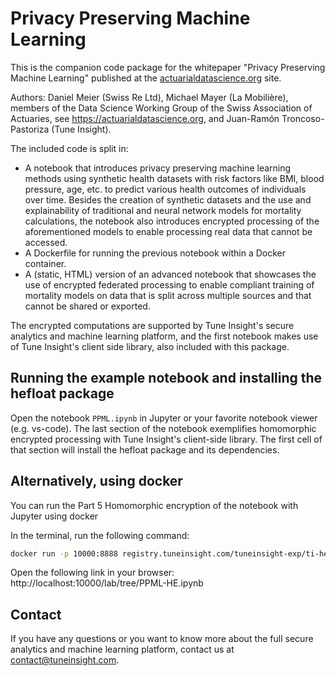 # Privacy Preserving Machine Learning
This is the companion code package for the whitepaper "Privacy Preserving Machine Learning" published at the [actuarialdatascience.org](https://actuarialdatascience.org/ADS-Tutorials/) site.

Authors: Daniel Meier (Swiss Re Ltd), Michael Mayer (La Mobilière), members of the Data Science Working Group of the Swiss Association of Actuaries, see https://actuarialdatascience.org, and Juan-Ramón Troncoso-Pastoriza (Tune Insight).

The included code is split in:

- A notebook that introduces privacy preserving machine learning methods using synthetic health datasets with risk factors like BMI, blood pressure, age, etc. to predict various health outcomes of individuals over time. Besides the creation of synthetic datasets and the use and explainability of traditional and neural network models for mortality calculations, the notebook also introduces encrypted processing of the aforementioned models to enable processing real data that cannot be accessed.
- A Dockerfile for running the previous notebook within a Docker container.
- A (static, HTML) version of an advanced notebook that showcases the use of encrypted federated processing to enable compliant training of mortality models on data that is split across multiple sources and that cannot be shared or exported.

The encrypted computations are supported by Tune Insight's secure analytics and machine learning platform, and the first notebook makes use of Tune Insight's client side library, also included with this package.

## Running the example notebook and installing the hefloat package

Open the notebook `PPML.ipynb` in Jupyter or your favorite notebook viewer (e.g. vs-code).
The last section of the notebook exemplifies homomorphic encrypted processing with Tune Insight's client-side library.
The first cell of that section will install the hefloat package and its dependencies.

## Alternatively, using docker

You can run the Part 5 Homomorphic encryption of the notebook with Jupyter using docker

In the terminal, run the following command:
```bash
docker run -p 10000:8888 registry.tuneinsight.com/tuneinsight-exp/ti-hefloat-ppml
```

Open the following link in your browser:
http://localhost:10000/lab/tree/PPML-HE.ipynb

## Contact

If you have any questions or you want to know more about the full secure analytics and machine learning platform, contact us at [contact@tuneinsight.com](mailto:contact@tuneinsight.com).